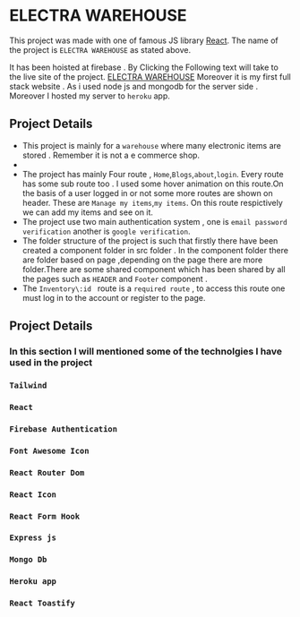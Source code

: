 # ELECTRA WAREHOUSE

This project was made with one of famous JS library [React](https://github.com/facebook/create-react-app).
The name of the project is `ELECTRA WAREHOUSE` as stated above.

It has been hoisted at firebase . By Clicking the Following text will take to the live site of the project.
[ELECTRA WAREHOUSE](https://electra-warehouse-manage.web.app/)
Moreover it is my first full stack website . As i used node js and mongodb for the server side . Moreover I hosted my server to `heroku` app.

## Project Details

- This project is mainly for a `warehouse` where many electronic items are stored . Remember it is not a e commerce shop.
-
- The project has mainly Four route , `Home`,`Blogs`,`about`,`login`. Every route has some sub route too . I used some hover animation on this route.On the basis of a user logged in or not some more routes are shown on header. These are `Manage my items`,`my items`. On this route respictively we can add my items and see on it.
- The project use two main authentication system , one is `email password verification` another is `google verification`.
- The folder structure of the project is such that firstly there have been created a component folder in src folder . In the component folder there are folder based on page ,depending on the page there are more folder.There are some shared component which has been shared by all the pages such as `HEADER` and `Footer` component .
- The `Inventory\:id ` route is a `required route` , to access this route one must log in to the account or register to the page.

## Project Details

### In this section I will mentioned some of the technolgies I have used in the project

### `Tailwind`

### `React`

### `Firebase Authentication`

### `Font Awesome Icon`

### `React Router Dom`

### `React Icon`

### `React Form Hook`

### `Express js`

### `Mongo Db`

### `Heroku app`

### `React Toastify`
